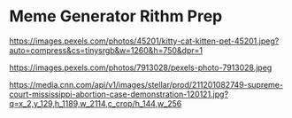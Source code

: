 # Meme Generator Rithm Prep

https://images.pexels.com/photos/45201/kitty-cat-kitten-pet-45201.jpeg?auto=compress&cs=tinysrgb&w=1260&h=750&dpr=1

https://images.pexels.com/photos/7913028/pexels-photo-7913028.jpeg

https://media.cnn.com/api/v1/images/stellar/prod/211201082749-supreme-court-mississippi-abortion-case-demonstration-120121.jpg?q=x_2,y_129,h_1189,w_2114,c_crop/h_144,w_256
